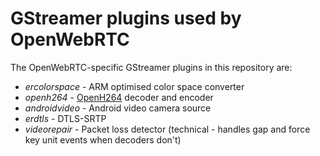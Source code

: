 GStreamer plugins used by OpenWebRTC
====================================

The OpenWebRTC-specific GStreamer plugins in this repository are:

* *ercolorspace* - ARM optimised color space converter
* *openh264* - [OpenH264](http://www.openh264.org) decoder and encoder
* *androidvideo* - Android video camera source
* *erdtls* - DTLS-SRTP
* *videorepair* - Packet loss detector (technical - handles gap and force key unit events when decoders don't)
